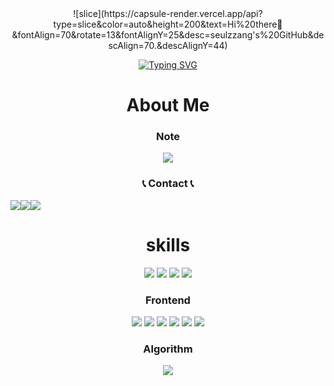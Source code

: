 <div align=center>

<div marginBottom=10px>
![slice](https://capsule-render.vercel.app/api?type=slice&color=auto&height=200&text=Hi%20there👋&fontAlign=70&rotate=13&fontAlignY=25&desc=seulzzang's%20GitHub&descAlign=70.&descAlignY=44)
</div>

[![Typing SVG](https://readme-typing-svg.demolab.com?font=Alkatra&weight=500&size=45&duration=3500&pause=3&color=6994CDEE&center=false&vCenter=false&multiline=true&repeat=true&width=1000&height=100&lines=Welcome+to+HyoJa-Dan's+GitHub!👋)](https://git.io/typing-svg)

 <h1>About Me</h1>
 <h3>Note</h3>
 <div display=flex flex-direction=row>
  <a href="https://www.notion.so/Note-e650f7e3d24845e1ad87cb70bc45c2f0?pvs=4" target="_blank">
   <img src="https://img.shields.io/badge/Notion-000000?style=for-the-badge&logo=Notion&logoColor=white"/>
  </a>
 </div>
 
 <h3>📞 Contact 📞</h3>
 <div style="display:flex; flex-direction:row;">
  <a href="mailto:kopasd99@gmail.com">
      <img src="https://img.shields.io/badge/Gmail-EA4335?style=for-the-badge&logo=Gmail&logoColor=white"> 
  </a>
  <a href="https://open.kakao.com/o/sUnl2hMf">
      <img src="https://img.shields.io/badge/KakaoTalk-FFCD00?style=for-the-badge&logoColor=white&logo=KakaoTalk"> 
  </a>
  <img src="https://img.shields.io/badge/WeChat-07C160?style=for-the-badge&logo=WeChat&logoColor=white"> 
 </div>
 
 <h1>skills</h1>
 <div>
 <img src="https://img.shields.io/badge/C-A8B9CC?style=flat-square&logo=C&logoColor=white"/>
 <img src="https://img.shields.io/badge/C++-00599C?style=flat-square&logo=C%2B%2B&logoColor=white"/>
 <img src="https://img.shields.io/badge/JAVA-007396?style=flat-square&logo=java&logoColor=white">
 <img src="https://img.shields.io/badge/github-181717?style=flat-square&logo=github&logoColor=white">
 </div>
 
 <div>
  <h3>Frontend</h3>
  <img src="https://img.shields.io/badge/HTML-E34F26?style=flat-square&logo=HTML5&logoColor=white"/>
  <img src="https://img.shields.io/badge/CSS-1572B6?style=flat-square&logo=CSS3&logoColor=white"/>
  <img src="https://img.shields.io/badge/JavaScript-F7DF1E?style=flat-square&logo=JavaScript&logoColor=white"/>
  <img src="https://img.shields.io/badge/TypeScript-3178C6?style=flat-square&logo=TypeScript&logoColor=white"/>
  <img src="https://img.shields.io/badge/React-61DAFB?style=flat-square&logo=React&logoColor=white"/>
  <img src="https://img.shields.io/badge/Remix-000000?style=flat-square&logo=Remix&logoColor=white"/>
 </div>
 <div>
  <h3>Algorithm</h3>
  <img src="http://mazassumnida.wtf/api/v2/generate_badge?boj=kopasd99"/>
 </div>
</div>
